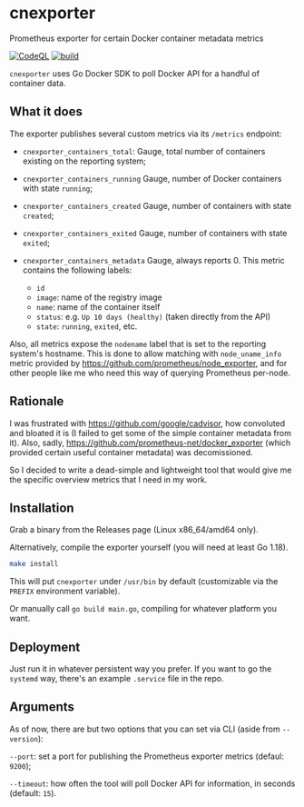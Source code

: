 # cnexporter
Prometheus exporter for certain Docker container metadata metrics

[![CodeQL](https://github.com/corvus-migratorius/cnexporter/actions/workflows/github-code-scanning/codeql/badge.svg)](https://github.com/corvus-migratorius/cnexporter/actions/workflows/github-code-scanning/codeql)
[![build](https://github.com/corvus-migratorius/cnexporter/actions/workflows/go.yml/badge.svg)](https://github.com/corvus-migratorius/cnexporter/actions/workflows/go.yml)

`cnexporter` uses Go Docker SDK to poll Docker API for a handful of container data.


## What it does

The exporter publishes several custom metrics via its `/metrics` endpoint:

- `cnexporter_containers_total`: Gauge, total number of containers existing on the reporting system;
- `cnexporter_containers_running` Gauge, number of Docker containers with state `running`;
- `cnexporter_containers_created` Gauge, number of containers with state `created`;
- `cnexporter_containers_exited` Gauge, number of containers with state `exited`;

- `cnexporter_containers_metadata` Gauge, always reports 0. This metric contains the following labels:
  - `id`
  - `image`: name of the registry image
  - `name`: name of the container itself
  - `status`: e.g. `Up 10 days (healthy)` (taken directly from the API)
  - `state`: `running`, `exited`, etc.
  
Also, all metrics expose the `nodename` label that is set to the reporting system's hostname. This is done to allow matching with `node_uname_info` metric provided by https://github.com/prometheus/node_exporter, and for other people like me who need this way of querying Prometheus per-node.


## Rationale

I was frustrated with https://github.com/google/cadvisor, how convoluted and bloated it is (I failed to get some of the simple container metadata from it). Also, sadly, https://github.com/prometheus-net/docker_exporter (which provided certain useful container metadata) was decomissioned.

So I decided to write a dead-simple and lightweight tool that would give me the specific overview metrics that I need in my work.


## Installation

Grab a binary from the Releases page (Linux x86_64/amd64 only).

Alternatively, compile the exporter yourself (you will need at least Go 1.18).

```bash
make install
```

This will put `cnexporter` under `/usr/bin` by default (customizable via the `PREFIX` environment variable).

Or manually call `go build main.go`, compiling for whatever platform you want.


## Deployment

Just run it in whatever persistent way you prefer. If you want to go the `systemd` way, there's an example `.service` file in the repo.


## Arguments

As of now, there are but two options that you can set via CLI (aside from `--version`):

`--port`: set a port for publishing the Prometheus exporter metrics (defaul: `9200`);

`--timeout`: how often the tool will poll Docker API for information, in seconds (default: `15`).